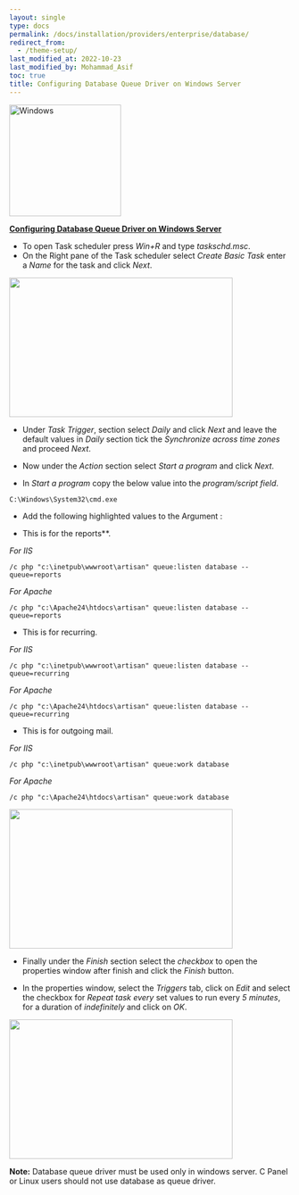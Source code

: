 ```yaml
---
layout: single
type: docs
permalink: /docs/installation/providers/enterprise/database/
redirect_from:
  - /theme-setup/
last_modified_at: 2022-10-23
last_modified_by: Mohammad_Asif
toc: true
title: Configuring Database Queue Driver on Windows Server
---
```



<img alt="Windows" src="https://upload.wikimedia.org/wikipedia/commons/thumb/e/e2/Windows_logo_and_wordmark_-_2021.svg/250px-Windows_logo_and_wordmark_-_2021.svg.png" width="200"  /> 



[<strong>Configuring Database Queue Driver on Windows Server</strong>](#Configuring-Database-Queue-Driver-on-Windows-Server)


- To open Task scheduler press *Win+R* and type *taskschd.msc*.
- On the Right pane of the Task scheduler select *Create Basic Task* enter a *Name* for the task and click *Next*.

<img src="https://github.com/ladybirdweb/faveo-server-images/blob/master/_docs/installation/providers/enterprise/windows-images/TaskScheduler.png?raw=true" alt="" style=" width:400px ; height:250px ">

- Under *Task Trigger*, section select *Daily* and click *Next* and leave the default values in *Daily* section tick the *Synchronize across time zones* and proceed *Next*.

- Now under the *Action* section select *Start a program* and click *Next*. 


- In *Start a program* copy the below value into the *program/script field*.
```
C:\Windows\System32\cmd.exe
```

- Add the following highlighted values to the Argument :


- This is for the reports**.

*For IIS*
```
/c php "c:\inetpub\wwwroot\artisan" queue:listen database --queue=reports
```
*For Apache*
```
/c php "c:\Apache24\htdocs\artisan" queue:listen database --queue=reports
```

- This is for recurring.

*For IIS*
```
/c php "c:\inetpub\wwwroot\artisan" queue:listen database --queue=recurring
```
*For Apache*
```
/c php "c:\Apache24\htdocs\artisan" queue:listen database --queue=recurring
```

- This is for outgoing mail.

*For IIS*
```
/c php "c:\inetpub\wwwroot\artisan" queue:work database
```
*For Apache*
```
/c php "c:\Apache24\htdocs\artisan" queue:work database
```


<img src="https://github.com/ladybirdweb/faveo-server-images/blob/master/_docs/installation/providers/enterprise/windows-images/Taskschd.gif?raw=true" alt="" style=" width:400px ; height:250px ">

- Finally under the *Finish* section select the *checkbox* to open the properties window after finish and click the *Finish* button.

- In the properties window, select the *Triggers* tab, click on *Edit* and select the checkbox for *Repeat task every* set values to run every *5 minutes*, for a duration of *indefinitely* and click on *OK*.

<img src="https://github.com/ladybirdweb/faveo-server-images/blob/master/_docs/installation/providers/enterprise/windows-images/TaskTrigger.png?raw=true" alt="" style=" width:400px ; height:250px ">

**Note:** Database queue driver must be used only in windows server. C Panel or Linux users should not use database as queue driver.


